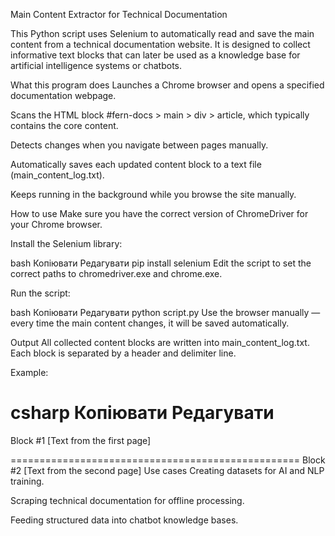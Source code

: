Main Content Extractor for Technical Documentation

This Python script uses Selenium to automatically read and save the main content from a technical documentation website. It is designed to collect informative text blocks that can later be used as a knowledge base for artificial intelligence systems or chatbots.

What this program does
Launches a Chrome browser and opens a specified documentation webpage.

Scans the HTML block #fern-docs > main > div > article, which typically contains the core content.

Detects changes when you navigate between pages manually.

Automatically saves each updated content block to a text file (main_content_log.txt).

Keeps running in the background while you browse the site manually.

How to use
Make sure you have the correct version of ChromeDriver for your Chrome browser.

Install the Selenium library:

bash
Копіювати
Редагувати
pip install selenium
Edit the script to set the correct paths to chromedriver.exe and chrome.exe.

Run the script:

bash
Копіювати
Редагувати
python script.py
Use the browser manually — every time the main content changes, it will be saved automatically.

Output
All collected content blocks are written into main_content_log.txt. Each block is separated by a header and delimiter line.

Example:

csharp
Копіювати
Редагувати
==================================================
Block #1
[Text from the first page]

==================================================
Block #2
[Text from the second page]
Use cases
Creating datasets for AI and NLP training.

Scraping technical documentation for offline processing.

Feeding structured data into chatbot knowledge bases.


